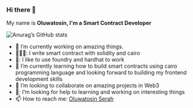 ### Hi there 👋

My name is **Oluwatosin, I'm a Smart Contract Developer**

![Anurag’s GitHub stats](https://github-readme-stats.vercel.app/api?username=sayrarh&show_icons=true&theme=radical)

- :telescope: I’m currently working on amazing things.
- 👩🏽‍💻: I write smart contract with solidity and cairo
- 🧪: I like to use foundry and hardhat to work 
- :seedling:  I’m currently learning how to build smart contracts using cairo programming language and looking forward to building my frontend development skills
- :dancers:   I’m looking to collaborate on amazing projects in Web3
- 🤔: I’m looking for help to learning and working on interesting things
- :mailbox: How to reach me: [Oluwatosin Serah](https://twitter.com/SerahOluwatosin)



